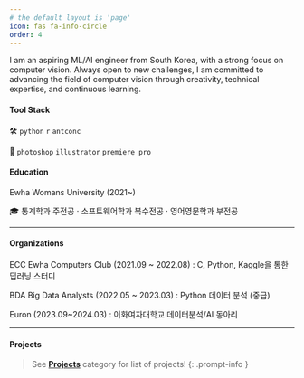 ```yaml
---
# the default layout is 'page'
icon: fas fa-info-circle
order: 4
---
```



I am an aspiring ML/AI engineer from South Korea, with a strong focus on computer vision. Always open to new challenges, I am committed to advancing the field of computer vision through creativity, technical expertise, and continuous learning.

#### Tool Stack
🛠️ `python` `r` `antconc`

🎨 `photoshop` `illustrator` `premiere pro`

#### Education
Ewha Womans University (2021~)

🎓 통계학과 주전공 · 소프트웨어학과 복수전공 · 영어영문학과 부전공 

---

#### Organizations

ECC Ewha Computers Club (2021.09 ~ 2022.08)
: C, Python, Kaggle을 통한 딥러닝 스터디

BDA Big Data Analysts (2022.05 ~ 2023.03)
: Python 데이터 분석 (중급)

Euron (2023.09~2024.03)
: 이화여자대학교 데이터분석/AI 동아리

---

#### Projects
<!-- markdownlint-capture -->
<!-- markdownlint-disable -->
> See [**Projects**](https://pehye89.github.io/categories/records/) category for list of projects!
{: .prompt-info }
<!-- markdownlint-restore -->
